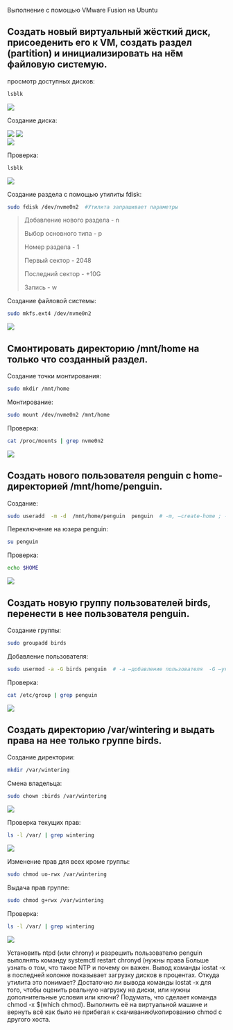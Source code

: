 Выполнение с помощью VMware Fusion на Ubuntu

Создать новый виртуальный жёсткий диск, присоеденить его к VM, создать раздел (partition) и инициализировать на нём файловую системую.
-
просмотр доступных дисков:

``` bash
lsblk 
```
![](/HW2/assets/1-1.png) 

Создание диска:  

![](/HW2/assets/1-2.png) 
![](/HW2/assets/1-3.png)  
![](/HW2/assets/1-4.png) 

Проверка:

``` bash
lsblk 
```
![](/HW2/assets/1-5.png) 

Создание раздела с помощью утилиты fdisk:

``` bash
sudo fdisk /dev/nvme0n2  #Утилита запрашивает параметры 
```
>Добавление нового раздела - n
>
>Выбор основного типа - p
>
>Номер раздела - 1
>
>Первый сектор - 2048
>
>Последний сектор - +10G
>
>Запись - w
>

Создание файловой системы:

``` bash
sudo mkfs.ext4 /dev/nvme0n2
```
![](/HW2/assets/1-6.png) 


Смонтировать директорию /mnt/home на только что созданный раздел.
-
Создание точки монтирования:

``` bash
sudo mkdir /mnt/home 
```
Монтирование:

``` bash
sudo mount /dev/nvme0n2 /mnt/home
```
 Проверка:

``` bash
cat /proc/mounts | grep nvme0n2
```
![](/HW2/assets/2-1.png)  

Создать нового пользователя penguin с home-директорией /mnt/home/penguin.
-
Создание:

``` bash
sudo useradd  -m -d  /mnt/home/penguin  penguin  # -m, —create-home ; -d , —home-dir
```
Переключение на юзера penguin:

``` bash
su penguin
```
Проверка:

``` bash
echo $HOME
```
![](/HW2/assets/3-1.png)  

Создать новую группу пользователей birds, перенести в нее пользователя penguin.
-
Создание группы:

``` bash
sudo groupadd birds
```

Добавление пользователя:

``` bash
sudo usermod -a -G birds penguin  # -a —добавление пользователя  -G —указание группы  или -aG
```
Проверка:

``` bash
cat /etc/group | grep penguin
```
![](/HW2/assets/4-1.png)  

Cоздать директорию /var/wintering и выдать права на нее только группе birds.
-
Создание директории:

``` bash
mkdir /var/wintering
```

Смена владельца:
 
``` bash
sudo chown :birds /var/wintering
```
![](/HW2/assets/5-1.png)   

Проверка текущих прав:

``` bash
ls -l /var/ | grep wintering
```
![](/HW2/assets/5-2.png)  

Изменение прав для всех кроме группы:

``` bash
sudo chmod uo-rwx /var/wintering
```

Выдача прав группе:

``` bash
sudo chmod g+rwx /var/wintering
```
Проверка:

``` bash
ls -l /var/ | grep wintering
```
![](/HW2/assets/5-3.png)  

Установить ntpd (или chrony) и разрешить пользователю penguin выполнять команду systemctl restart chronyd (нужны права Больше узнать о том, что такое NTP и почему он важен.
Вывод команды iostat -x в последней колонке показывает загрузку дисков в процентах. Откуда утилита это понимает?
Достаточно ли вывода команды iostat -x для того, чтобы оценить реальную нагрузку на диски, или нужны дополнительные условия или ключи?
Подумать, что сделает команда chmod -x $(which chmod). Выполнить её на виртуальной машине и вернуть всё как было не прибегая к скачиванию\копированию chmod с другого хоста.

